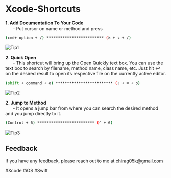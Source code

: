 # Xcode-Shortcuts

**1. Add Documentation To Your Code**<br>
&nbsp;&nbsp;&nbsp;&nbsp;&nbsp; - Put cursor on name or method and press
 ```sh
(cmd+ option + /) ************************* (⌘ + ⌥ + /)
```
![Tip1](https://user-images.githubusercontent.com/89680122/161692534-7b60460d-e8c5-445b-b195-09111920f848.gif)

**2. Quick Open**<br>
&nbsp;&nbsp;&nbsp;&nbsp;&nbsp; - This shortcut will bring up the Open Quickly text box. You can use the text box to search by filename, method name, class name, etc. Just hit ↩ on the desired result to open its respective file on the currently active editor.
 ```sh
(shift + command + o) ************************* (⇧ + ⌘ + o)
```
![Tip2](https://user-images.githubusercontent.com/89680122/161890654-1251b775-df1f-4753-ade0-268fe3c9e7cc.gif)

**2. Jump to Method**<br>
&nbsp;&nbsp;&nbsp;&nbsp;&nbsp; -  It opens a jump bar from where you can search the desired method and you jump directly to it.
 ```sh
(Control + 6) ************************* (⌃ + 6)
```
![Tip3](https://user-images.githubusercontent.com/89680122/162122914-cf0118c9-ff32-4b86-ad70-18e0d0f26d97.gif)


## Feedback
If you have any feedback, please reach out to me at chirag05k@gmail.com

#Xcode #iOS #Swift 
